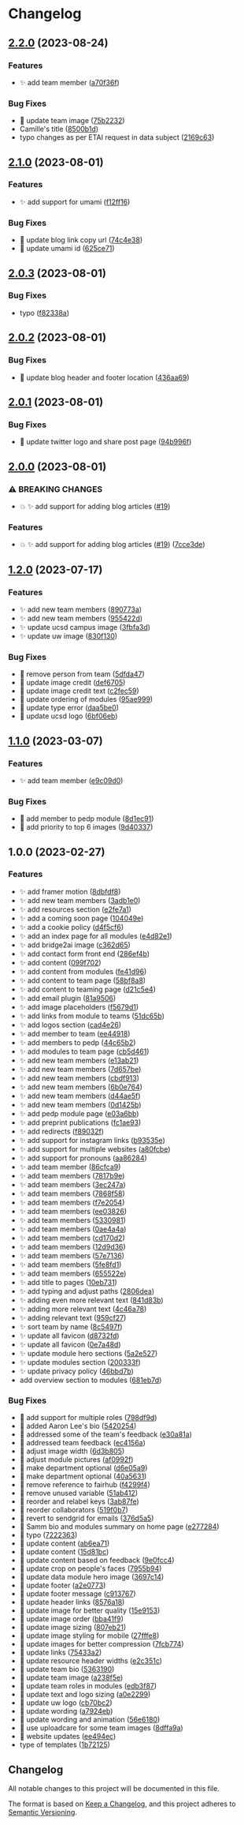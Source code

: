 # Changelog

## [2.2.0](https://github.com/AI-READI/aireadi.org/compare/v2.1.0...v2.2.0) (2023-08-24)


### Features

* ✨ add team member ([a70f36f](https://github.com/AI-READI/aireadi.org/commit/a70f36f6bb2fe73a2de447fc91cf3fb48d642b4e))


### Bug Fixes

* 🐛 update team image ([75b2232](https://github.com/AI-READI/aireadi.org/commit/75b223251d65a37c6ba5f3b112dfe6a1ecb1618b))
* Camille's title ([8500b1d](https://github.com/AI-READI/aireadi.org/commit/8500b1ddf8f60c7555d11170d6147a2c93d3ced7))
* typo changes as per ETAI request in data subject ([2169c63](https://github.com/AI-READI/aireadi.org/commit/2169c63dd7e22bcee8a9fb39bf3ea3ae927af582))

## [2.1.0](https://github.com/AI-READI/aireadi.org/compare/v2.0.3...v2.1.0) (2023-08-01)


### Features

* ✨ add support for umami ([f12ff16](https://github.com/AI-READI/aireadi.org/commit/f12ff1694612eb60f6c07ef032c64b46f5cdf8c7))


### Bug Fixes

* 🐛 update blog link copy url ([74c4e38](https://github.com/AI-READI/aireadi.org/commit/74c4e38661db340186d69451f7ddad53d377cab1))
* 🐛 update umami id ([625ce71](https://github.com/AI-READI/aireadi.org/commit/625ce71bc16e9317cfc5ff5ed74801207fc60417))

## [2.0.3](https://github.com/AI-READI/aireadi.org/compare/v2.0.2...v2.0.3) (2023-08-01)


### Bug Fixes

* typo ([f82338a](https://github.com/AI-READI/aireadi.org/commit/f82338a2a50559196509b284b66345b7fc7bbb1b))

## [2.0.2](https://github.com/AI-READI/aireadi.org/compare/v2.0.1...v2.0.2) (2023-08-01)


### Bug Fixes

* 🐛 update blog header and footer location ([436aa69](https://github.com/AI-READI/aireadi.org/commit/436aa69886d3cd88eb5cc70847f3fb9905cbc8c4))

## [2.0.1](https://github.com/AI-READI/aireadi.org/compare/v2.0.0...v2.0.1) (2023-08-01)


### Bug Fixes

* 🐛 update twitter logo and share post page ([94b996f](https://github.com/AI-READI/aireadi.org/commit/94b996faf839626794549f3a8d8cec375cc682fb))

## [2.0.0](https://github.com/AI-READI/aireadi.org/compare/v1.2.0...v2.0.0) (2023-08-01)


### ⚠ BREAKING CHANGES

* 💥 ✨ add support for adding blog articles ([#19](https://github.com/AI-READI/aireadi.org/issues/19))

### Features

* 💥 ✨ add support for adding blog articles ([#19](https://github.com/AI-READI/aireadi.org/issues/19)) ([7cce3de](https://github.com/AI-READI/aireadi.org/commit/7cce3de4937866a10b9dfe41790feacf2d327b52))

## [1.2.0](https://github.com/AI-READI/aireadi.org/compare/v1.1.0...v1.2.0) (2023-07-17)


### Features

* ✨ add new team members ([890773a](https://github.com/AI-READI/aireadi.org/commit/890773ab4113a5b2883d195a24c3f96898410a0e))
* ✨ add new team members ([955422d](https://github.com/AI-READI/aireadi.org/commit/955422ded361271ff7a0d9e43707f2af05949053))
* ✨ update ucsd campus image ([3fbfa3d](https://github.com/AI-READI/aireadi.org/commit/3fbfa3db1372599293b26c6cedca78c7d89443e4))
* ✨ update uw image ([830f130](https://github.com/AI-READI/aireadi.org/commit/830f1302165acb01f21a494f6aadac489d721595))


### Bug Fixes

* 🐛 remove person from team ([5dfda47](https://github.com/AI-READI/aireadi.org/commit/5dfda47222dd8ed4c33ca8fb16c7df9f58f93632))
* 🐛 update image credit ([def6705](https://github.com/AI-READI/aireadi.org/commit/def6705a911055f4cba7e065d13e961f61a62aff))
* 🐛 update image credit text ([c2fec59](https://github.com/AI-READI/aireadi.org/commit/c2fec598550221adadfb82fff4ec906aa04077b5))
* 🐛 update ordering of modules ([95ae999](https://github.com/AI-READI/aireadi.org/commit/95ae99995c184e7189d7524695fb289a4d67f114))
* 🐛 update type error ([daa5be0](https://github.com/AI-READI/aireadi.org/commit/daa5be0e0adf4c49c0d9fcfe588f94c8f55504cd))
* 🐛 update ucsd logo ([6bf06eb](https://github.com/AI-READI/aireadi.org/commit/6bf06eb9c520c442277ce0646537ae3f90688c20))

## [1.1.0](https://github.com/AI-READI/aireadi.org/compare/v1.0.0...v1.1.0) (2023-03-07)


### Features

* ✨ add team member ([e9c09d0](https://github.com/AI-READI/aireadi.org/commit/e9c09d003b5aa5d058e94faae0f229fa478fbced))


### Bug Fixes

* 🐛 add member to pedp module ([8d1ec91](https://github.com/AI-READI/aireadi.org/commit/8d1ec91deb89ec5d26dc4f2075bf031a818878df))
* 🐛 add priority to top 6 images ([9d40337](https://github.com/AI-READI/aireadi.org/commit/9d4033703feab424d61797d434f23dac05ae3774))

## 1.0.0 (2023-02-27)


### Features

* :sparkles: add framer motion ([8dbfdf8](https://github.com/AI-READI/aireadi.org/commit/8dbfdf82aa31511a13a8509c1b30da3d7ae26304))
* :sparkles: add new team members ([3adb1e0](https://github.com/AI-READI/aireadi.org/commit/3adb1e033f5416ef0029273aad2158787b988ecc))
* :sparkles: add resources section ([e2fe7a1](https://github.com/AI-READI/aireadi.org/commit/e2fe7a1b64236e5d35b7af19e59a0790513827bd))
* ✨ add a coming soon page ([104049e](https://github.com/AI-READI/aireadi.org/commit/104049eaf1c54db18bbbfe82b819d0fa1d59e6b6))
* ✨ add a cookie policy ([d4f5cf6](https://github.com/AI-READI/aireadi.org/commit/d4f5cf6f5208e4300e28fac2d7cebdd4e948cfb9))
* ✨ add an index page for all modules ([e4d82e1](https://github.com/AI-READI/aireadi.org/commit/e4d82e15f79d5ebaa83dc2f174a896aa27780c18))
* ✨ add bridge2ai image ([c362d65](https://github.com/AI-READI/aireadi.org/commit/c362d65323f56901760858cbfcc1210183bbe15f))
* ✨ add contact form front end ([286ef4b](https://github.com/AI-READI/aireadi.org/commit/286ef4ba23c11545013e5d47d7763b41bda65ca5))
* ✨ add content ([099f702](https://github.com/AI-READI/aireadi.org/commit/099f70253396cd2b2b043f71d5c93e406f1c119f))
* ✨ add content from modules ([fe41d96](https://github.com/AI-READI/aireadi.org/commit/fe41d967a8996a907265df5a6d109961fd42ee09))
* ✨ add content to team page ([58bf8a8](https://github.com/AI-READI/aireadi.org/commit/58bf8a87b57642462b3089c00d6887ee199dd35a))
* ✨ add content to teaming page ([d21c5e4](https://github.com/AI-READI/aireadi.org/commit/d21c5e497ffedf7f88e56156892e85de73310230))
* ✨ add email plugin ([81a9506](https://github.com/AI-READI/aireadi.org/commit/81a9506d91186dda70162a17db0ba8fdaea526cb))
* ✨ add image placeholders ([f5679d1](https://github.com/AI-READI/aireadi.org/commit/f5679d1123e2bf9720fecceacd2eba9bd7f03c5e))
* ✨ add links from module to teams ([51dc65b](https://github.com/AI-READI/aireadi.org/commit/51dc65b3cafaba3f7ba800d46b3b30747d5ae6e3))
* ✨ add logos section ([cad4e26](https://github.com/AI-READI/aireadi.org/commit/cad4e26d6ec26cfb874aa08e52c421631c166958))
* ✨ add member to team ([ee44918](https://github.com/AI-READI/aireadi.org/commit/ee44918bcfa8fa613d8cf04498a7f92434f0c8cf))
* ✨ add members to pedp ([44c65b2](https://github.com/AI-READI/aireadi.org/commit/44c65b2f1f8551c3ff04df405fba683a0da280f7))
* ✨ add modules to team page ([cb5d461](https://github.com/AI-READI/aireadi.org/commit/cb5d461043a236da0a17108704f892c3bb39488b))
* ✨ add new team members ([e13ab21](https://github.com/AI-READI/aireadi.org/commit/e13ab217ee06989bd45bd4bf2199f6abfd9f8130))
* ✨ add new team members ([7d657be](https://github.com/AI-READI/aireadi.org/commit/7d657be181dacd286ea9ea67a2a0a882a973dcde))
* ✨ add new team members ([cbdf913](https://github.com/AI-READI/aireadi.org/commit/cbdf9131bd37e0e0ad03fe4d3f95065b0cee2924))
* ✨ add new team members ([6b0e764](https://github.com/AI-READI/aireadi.org/commit/6b0e764663a5dfbce0d7e898036c89d2484016c9))
* ✨ add new team members ([d44ae5f](https://github.com/AI-READI/aireadi.org/commit/d44ae5f05154e0b97ba9e7b05bc9a238db13ebaa))
* ✨ add new team members ([0d1425b](https://github.com/AI-READI/aireadi.org/commit/0d1425bdfc01990e84fa0a83ce3c1c2a61fee4f4))
* ✨ add pedp module page ([e03a6bb](https://github.com/AI-READI/aireadi.org/commit/e03a6bb8b465f0ffba6069cc8f36c899ecc88698))
* ✨ add preprint publications ([fc1ae93](https://github.com/AI-READI/aireadi.org/commit/fc1ae93f6e85a391a76c5f028cd1c0a70cf5adfd))
* ✨ add redirects ([f89032f](https://github.com/AI-READI/aireadi.org/commit/f89032fee1f7bad9db6c18d2b03fa49416b9a180))
* ✨ add support for instagram links ([b93535e](https://github.com/AI-READI/aireadi.org/commit/b93535ebba3d3515425688ef60a1d2546f7ef21d))
* ✨ add support for multiple websites ([a80fcbe](https://github.com/AI-READI/aireadi.org/commit/a80fcbec3f1e6f1cb272dddbcf07326e3e41eaaa))
* ✨ add support for pronouns ([aa86284](https://github.com/AI-READI/aireadi.org/commit/aa86284467574680c46077ea33115be464abb047))
* ✨ add team member ([86cfca9](https://github.com/AI-READI/aireadi.org/commit/86cfca9334c1262230d7d94aa4096ad7d28f2195))
* ✨ add team members ([7817b9e](https://github.com/AI-READI/aireadi.org/commit/7817b9ef150aed2ee5c568dd71f368b4e5051f40))
* ✨ add team members ([3ec247a](https://github.com/AI-READI/aireadi.org/commit/3ec247aa8f31f1ddfad8274aa29d5c0707a12e2e))
* ✨ add team members ([7868f58](https://github.com/AI-READI/aireadi.org/commit/7868f583bca44da47ec460a3da2cc7b6de887eaf))
* ✨ add team members ([f7e2054](https://github.com/AI-READI/aireadi.org/commit/f7e2054560a3f8ffc24bb4ba7d649b9d7c921fc7))
* ✨ add team members ([ee03826](https://github.com/AI-READI/aireadi.org/commit/ee03826bf59c0167da798887ab18cd3b6fc2ed2a))
* ✨ add team members ([5330981](https://github.com/AI-READI/aireadi.org/commit/5330981abded86c3db972463f20dd835466a9fbf))
* ✨ add team members ([0ae4a4a](https://github.com/AI-READI/aireadi.org/commit/0ae4a4a833a3db460bd0ac4ea0d928285ffb754f))
* ✨ add team members ([cd170d2](https://github.com/AI-READI/aireadi.org/commit/cd170d28c0747146cf025c00eef85ffe79c9b830))
* ✨ add team members ([12d9d36](https://github.com/AI-READI/aireadi.org/commit/12d9d36ec47cfc041e81c14c79adee020789d9e2))
* ✨ add team members ([57e7136](https://github.com/AI-READI/aireadi.org/commit/57e71362c03a8b1ad76f207748efc6f964230f80))
* ✨ add team members ([5fe8fd1](https://github.com/AI-READI/aireadi.org/commit/5fe8fd12096a0d4e57fd06a5e3d085f6b81499c5))
* ✨ add team members ([655522e](https://github.com/AI-READI/aireadi.org/commit/655522ef8aa8fbb268b8001b2d2797ea21c8b35f))
* ✨ add title to pages ([10eb731](https://github.com/AI-READI/aireadi.org/commit/10eb731efda716466d7b723cdefaa08ccf98480e))
* ✨ add typing and adjust paths ([2806dea](https://github.com/AI-READI/aireadi.org/commit/2806dea14c5b46bb9a873d8b80d2882e135a718c))
* ✨ adding even more relevant text ([841d83b](https://github.com/AI-READI/aireadi.org/commit/841d83b18a13df0b45664747a0d9385a592132f2))
* ✨ adding more relevant text ([4c46a78](https://github.com/AI-READI/aireadi.org/commit/4c46a78247b7eeddedb11678c6434d442f8dc24e))
* ✨ adding relevant text ([959cf27](https://github.com/AI-READI/aireadi.org/commit/959cf2797480c70306c5ebd379320976896e8798))
* ✨ sort team by name ([8c5497f](https://github.com/AI-READI/aireadi.org/commit/8c5497f042fcd605f6b7578201fee37c1ee39d00))
* ✨ update all favicon ([d8732fd](https://github.com/AI-READI/aireadi.org/commit/d8732fde3dea0f20b1dd59e26171d2690fb69a97))
* ✨ update all favicon ([0e7a48d](https://github.com/AI-READI/aireadi.org/commit/0e7a48d5574c447b01b5e394d3e9e3aee29cc8b3))
* ✨ update module hero sections ([5a2e527](https://github.com/AI-READI/aireadi.org/commit/5a2e5274b4de57283deb3dedc4cfcf2ae73618d8))
* ✨ update modules section ([200333f](https://github.com/AI-READI/aireadi.org/commit/200333fff467535f455e47397c48fc2b58e06852))
* ✨ update privacy policy ([46bbd7b](https://github.com/AI-READI/aireadi.org/commit/46bbd7bc72294db542b572976fc2d83c3b7380ca))
* add overview section to modules ([681eb7d](https://github.com/AI-READI/aireadi.org/commit/681eb7d7a2086d252ee6c26c86294788448d53ba))


### Bug Fixes

* 🐛 add support for multiple roles ([798df9d](https://github.com/AI-READI/aireadi.org/commit/798df9de1cafd043d4f185532391b88f2f0b1291))
* 🐛 added Aaron Lee's bio ([5420254](https://github.com/AI-READI/aireadi.org/commit/5420254dfb0c23447a8f286f7c9727d605a20fdd))
* 🐛 addressed some of the team's feedback ([e30a81a](https://github.com/AI-READI/aireadi.org/commit/e30a81a41e20a6138d091215fa9de0c0cdf83948))
* 🐛 addressed team feedback ([ec4156a](https://github.com/AI-READI/aireadi.org/commit/ec4156ae4ea00a322e9d922c1a9b0983aa4cc3b5))
* 🐛 adjust image width ([6d3b805](https://github.com/AI-READI/aireadi.org/commit/6d3b80525912c51e56fc316fd6e1875b93742599))
* 🐛 adjust module pictures ([af0992f](https://github.com/AI-READI/aireadi.org/commit/af0992f5eefe8aad21491b5e829cb4f8617b11eb))
* 🐛 make department optional ([d6e05a9](https://github.com/AI-READI/aireadi.org/commit/d6e05a935bde7fdc392feeb0caf2b36a41cc7732))
* 🐛 make department optional ([40a5631](https://github.com/AI-READI/aireadi.org/commit/40a5631c1292160ff016266174e94732086f7bab))
* 🐛 remove reference to fairhub ([f4299f4](https://github.com/AI-READI/aireadi.org/commit/f4299f4f52f680887aed6bc1c2867fd22487f164))
* 🐛 remove unused variable ([51ab412](https://github.com/AI-READI/aireadi.org/commit/51ab41212905c9612d09d09ad8c508fbd2063793))
* 🐛 reorder and relabel keys ([3ab87fe](https://github.com/AI-READI/aireadi.org/commit/3ab87fecf89927a016ff42f7932ff656471996d5))
* 🐛 reorder collaborators ([519f0b7](https://github.com/AI-READI/aireadi.org/commit/519f0b740b4dd0af88615b2e753dbf7485c945f5))
* 🐛 revert to sendgrid for emails ([376d5a5](https://github.com/AI-READI/aireadi.org/commit/376d5a54d5688e7acf0b2e994ae9d3b0f41a2a34))
* 🐛 Samm bio and modules summary on home page ([e277284](https://github.com/AI-READI/aireadi.org/commit/e277284b25a924d5b4443ee6824bc7c0f0f6d5aa))
* 🐛 typo ([7222363](https://github.com/AI-READI/aireadi.org/commit/7222363b7402e6e7d8f8bff03acb94d4d4017438))
* 🐛 update content ([ab6ea71](https://github.com/AI-READI/aireadi.org/commit/ab6ea715f4a006456b3e233ef45c64cd6201f5ca))
* 🐛 update content ([15d81bc](https://github.com/AI-READI/aireadi.org/commit/15d81bc4597b52c74d02a93c15fcb27237c6425d))
* 🐛 update content based on feedback ([9e0fcc4](https://github.com/AI-READI/aireadi.org/commit/9e0fcc4b58fd6020f91179419b0cbe5a869f088f))
* 🐛 update crop on people's faces ([7955b94](https://github.com/AI-READI/aireadi.org/commit/7955b94811710d630d7b32d4c611a0ef0d879ec8))
* 🐛 update data module hero image ([3697c14](https://github.com/AI-READI/aireadi.org/commit/3697c14a2fedfaf8c32c8c1334ff1a707d6f1c54))
* 🐛 update footer ([a2e0773](https://github.com/AI-READI/aireadi.org/commit/a2e077368320c0273c9d7ea57275d95fd4184224))
* 🐛 update footer message ([c913767](https://github.com/AI-READI/aireadi.org/commit/c913767e88a539b7e6e27ede6c2121ff96eb09a8))
* 🐛 update header links ([8576a18](https://github.com/AI-READI/aireadi.org/commit/8576a18469dbb7417b9018b1b4c24127648849c7))
* 🐛 update image for better quality ([15e9153](https://github.com/AI-READI/aireadi.org/commit/15e91539756e16611467323e3af5eaf4e7c5fceb))
* 🐛 update image order ([bba41f9](https://github.com/AI-READI/aireadi.org/commit/bba41f9882f2dfaa6a8f5e16447dddf03c9f2f4e))
* 🐛 update image sizing ([807eb21](https://github.com/AI-READI/aireadi.org/commit/807eb216468eb310a61069fac6c353756e1b5e33))
* 🐛 update image styling for mobile ([27fffe8](https://github.com/AI-READI/aireadi.org/commit/27fffe816ce0c225a750cf54e609dadeb0c03aa5))
* 🐛 update images for better compression ([7fcb774](https://github.com/AI-READI/aireadi.org/commit/7fcb774d8666faddcc9a0e566d1542e00b0338c7))
* 🐛 update links ([75433a2](https://github.com/AI-READI/aireadi.org/commit/75433a247622198fb3dcff903dd9a59296a93d31))
* 🐛 update resource header widths ([e2c351c](https://github.com/AI-READI/aireadi.org/commit/e2c351c638b858a0cd9a4e80bb9ccdf6c89a80e4))
* 🐛 update team bio ([5363190](https://github.com/AI-READI/aireadi.org/commit/5363190b64649338b7ebaf185c991dba30d8491e))
* 🐛 update team image ([a238f5e](https://github.com/AI-READI/aireadi.org/commit/a238f5e1f2c9d21267dc3d3b06439723fe9cc9c5))
* 🐛 update team roles in modules ([edb3f87](https://github.com/AI-READI/aireadi.org/commit/edb3f8769fd953e05f0a2e69802fdd7a3c90c36b))
* 🐛 update text and logo sizing ([a0e2299](https://github.com/AI-READI/aireadi.org/commit/a0e2299ce5b65577d0e433c4c8c2144d9a833e3a))
* 🐛 update uw logo ([cb70bc2](https://github.com/AI-READI/aireadi.org/commit/cb70bc296d165ad6754bb2199f344983bd4af31a))
* 🐛 update wording ([a7924eb](https://github.com/AI-READI/aireadi.org/commit/a7924ebc4354c9fb354cb7a1a3f2adb585c6dd01))
* 🐛 update wording and animation ([56e6180](https://github.com/AI-READI/aireadi.org/commit/56e618056abc1b4693a481da440a9f7b64e82cfa))
* 🐛 use uploadcare for some team images ([8dffa9a](https://github.com/AI-READI/aireadi.org/commit/8dffa9a3bb45403965e6fbff7426801d9e1de8ac))
* 🐛 website updates ([ee494ec](https://github.com/AI-READI/aireadi.org/commit/ee494ec23b14bacd10c9b4581a742a9179c9419c))
* type of templates ([1b72125](https://github.com/AI-READI/aireadi.org/commit/1b72125b6e65ac5b4609852aa933b4d057437beb))

## Changelog

All notable changes to this project will be documented in this file.

The format is based on [Keep a Changelog](https://keepachangelog.com/en/1.0.0/),
and this project adheres to [Semantic Versioning](https://semver.org/spec/v2.0.0.html).
